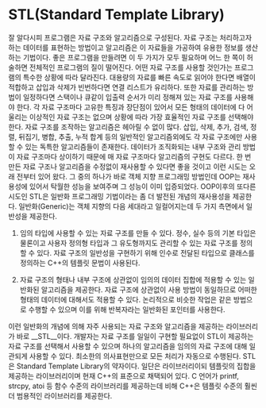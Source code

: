 # STL(Standard Template Library)
잘 알다시피 프로그램은 자료 구조와 알고리즘으로 구성된다. 자료 구조는 처리하고자 하는 데이터를 표현하는 방법이고 알고리즘은 이 자료들을 가공하여 유용한 정보를 생산하는 기법이다. 좋은 프로그램을 만들려면 이 두 가지가 모두 필요하며 어느 한 쪽이 허술하면 전체적인 프로그램의 질이 떨어진다.
어떤 자료 구조를 사용할 것인가는 프로그램의 특수한 상황에 따라 달라진다. 대용량의 자료를 빠른 속도로 읽어야 한다면 배열이 적합하고 삽입과 삭제가 빈번하다면 연결 리스트가 유리하다. 또한 자료를 관리하는 방법이 일정하다면 스택이나 큐같이 입출력 순서가 미리 정해져 있는 자료 구조를 사용해야 한다. 각 자료 구조마다 고유한 특징과 장단점이 있어서 모든 형태의 데이터에 다 어울리는 이상적인 자료 구조는 없으며 상황에 따라 가장 효율적인 자료 구조를 선택해야 한다.
자료 구조를 조작하는 알고리즘은 헤아릴 수 없이 많다. 삽입, 삭제, 추가, 검색, 정렬, 뒤집기, 병합, 추출, 누적 합계 등의 일반적인 알고리즘외에도 각 자료 구조에만 사용할 수 있는 독특한 알고리즘들이 존재한다. 데이터가 조직화되는 내부 구조와 관리 방법이 자료 구조마다 상이하기 때문에 매 자료 구조마다 알고리즘의 구현도 다르다.
한 번 만든 자료 구조나 알고리즘을 수정없이 재사용할 수 있다면 좋을 것이고 이런 시도는 오래 전부터 있어 왔다. 그 중의 하나가 바로 객체 지향 프로그래밍 방법인데 OOP는 재사용성에 있어서 탁월한 성능을 보여주며 그 성능이 이미 입증되었다. OOP이후의 또다른 시도인 STL은 일반화 프로그래밍 기법이라는 좀 더 발전된 개념의 재사용성을 제공한다. 일반화(Generic)는 객체 지향의 다음 세대라고 일컬어지는데 두 가지 측면에서 일반성을 제공한다.

1) 임의 타입에 사용할 수 있는 자료 구조를 만들 수 있다. 정수, 실수 등의 기본 타입은 물론이고 사용자 정의형 타입과 그 유도형까지도 관리할 수 있는 자료 구조를 정의할 수 있다. 자료 구조의 일반성을 구현하기 위해 인수로 전달된 타입으로 클래스를 정의하는 C++의 템플릿 문법이 사용된다.

2) 자료 구조의 형태나 내부 구조에 상관없이 임의의 데이터 집합에 적용할 수 있는 일반화된 알고리즘을 제공한다. 자료 구조에 상관없이 사용 방법이 동일하므로 어떠한 형태의 데이터에 대해서도 적용할 수 있다. 논리적으로 비슷한 작업은 같은 방법으로 수행할 수 있으며 이를 위해 반복자라는 일반화된 포인터를 사용한다.

이런 일반화의 개념에 의해 자주 사용되는 자료 구조와 알고리즘을 제공하는 라이브러리가 바로 __STL__이다.
개발자는 자료 구조를 일일이 구현할 필요없이 STL이 제공하는 자료 구조를 선택해서 사용할 수 있으며 하나의 알고리즘을 임의의 자료 구조에 대해 일관되게 사용할 수 있다. 최소한의 의사표현만으로 모든 처리가 자동으로 수행된다.
STL은 Standard Template Library의 약자이다. 일단은 라이브러리이되 템플릿의 집합을 제공하는 라이브러리이며 현재 C++의 표준으로 채택되어 있다. C 언어가 printf, strcpy, atoi 등 함수 수준의 라이브러리를 제공하는데 비해 C++은 템플릿 수준의 훨씬 더 범용적인 라이브러리를 제공한다.

